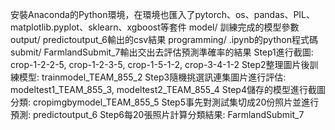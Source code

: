 安裝Anaconda的Python環境，在環境也匯入了pytorch、os、pandas、PIL、matplotlib.pyplot、sklearn、xgboost等套件
model/ 訓練完成的模型參數
output/ predictoutput_6輸出的csv結果
programming/ .ipynb的python程式碼
submit/ FarmlandSubmit_7輸出交出去評估預測準確率的結果
Step1進行截圖: crop-1-2-2-5, crop-1-2-3-5, crop-1-5-1-2, crop-3-4-1-2
Step2整理圖片後訓練模型: trainmodel_TEAM_855_2
Step3隨機挑選訊連集圖片進行評估: modeltest1_TEAM_855_3, modeltest2_TEAM_855_4
Step4儲存的模型進行截圖分類: cropimgbymodel_TEAM_855_5
Step5事先對測試集切成20份照片並進行預測: predictoutput_6
Step6每20張照片計算分類結果: FarmlandSubmit_7